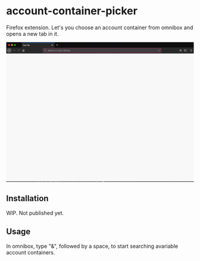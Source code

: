 # account-container-picker

Firefox extension. Let's you choose an account container from omnibox and opens a new tab in it.

![typing "&", followed by a space, triggers suggestions; selecting a suggestion opens a new tab in selected container](https://github.com/gmunguia/account-container-picker/raw/master/demo.gif "Demo")

## Installation

WIP. Not published yet.

## Usage

In omnibox, type "&", followed by a space, to start searching avariable account containers.

